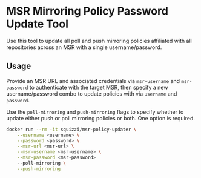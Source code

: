 # MSR Mirroring Policy Password Update Tool
Use this tool to update all poll and push mirroring policies affiliated with
all repositories across an MSR with a single username/password.

## Usage
Provide an MSR URL and associated credentials via `msr-username` and
`msr-password` to authenticate with the target MSR, then specify a new
username/password combo to update policies with via `username` and `password`.

Use the `poll-mirroring` and `push-mirroring` flags to specify whether to update
either push or poll mirroring policies or both.  One option is required.

```bash
docker run --rm -it squizzi/msr-policy-updater \
    --username <username> \
    --password <password> \
    --msr-url <msr-url> \
    --msr-username <msr-username> \
    --msr-password <msr-password>
    --poll-mirroring \
    --push-mirroring
```
